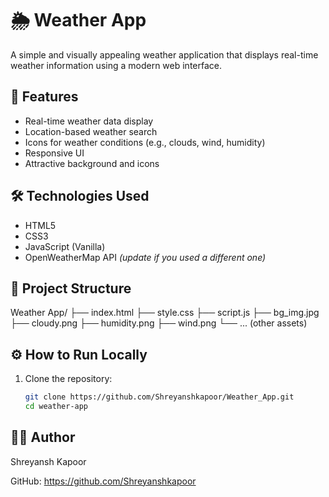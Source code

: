 # 🌦️ Weather App

A simple and visually appealing weather application that displays real-time weather information using a modern web interface.

## 🚀 Features

- Real-time weather data display
- Location-based weather search
- Icons for weather conditions (e.g., clouds, wind, humidity)
- Responsive UI
- Attractive background and icons

## 🛠️ Technologies Used

- HTML5  
- CSS3  
- JavaScript (Vanilla)  
- OpenWeatherMap API *(update if you used a different one)*

## 📁 Project Structure

Weather App/
├── index.html
├── style.css
├── script.js
├── bg_img.jpg
├── cloudy.png
├── humidity.png
├── wind.png
└── ... (other assets)

## ⚙️ How to Run Locally

1. Clone the repository:
   ```bash
   git clone https://github.com/Shreyanshkapoor/Weather_App.git
   cd weather-app

## 🧑‍💻 Author

Shreyansh Kapoor

GitHub: https://github.com/Shreyanshkapoor
